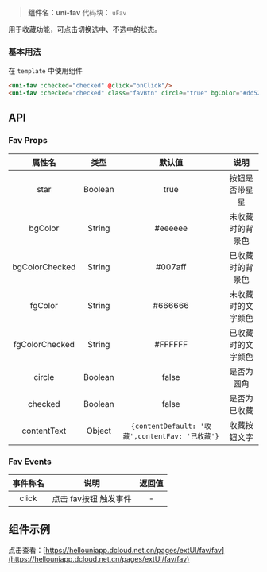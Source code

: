 
> **组件名：uni-fav**
> 代码块： `uFav`

用于收藏功能，可点击切换选中、不选中的状态。

### 基本用法

在 ``template`` 中使用组件

```html
<uni-fav :checked="checked" @click="onClick"/>
<uni-fav :checked="checked" class="favBtn" circle="true" bgColor="#dd524d" bgColorChecked="#007aff" @click="onClick"/>
```

## API

### Fav Props

|属性名				|类型	|默认值												|说明				|
|:-:				|:-:	|:-:												|:-:				|
|star				|Boolean|true												|按钮是否带星星		|
|bgColor			|String	|#eeeeee											|未收藏时的背景色	|
|bgColorChecked	|String	|#007aff											|已收藏时的背景色	|
|fgColor			|String	|#666666											|未收藏时的文字颜色	|
|fgColorChecked	|String	|#FFFFFF											|已收藏时的文字颜色	|
|circle				|Boolean|false												|是否为圆角			|
|checked			|Boolean|false												|是否为已收藏		|
|contentText		|Object	|```{contentDefault: '收藏',contentFav: '已收藏'}```|收藏按钮文字		|


### Fav Events

|事件称名	|说明					|返回值	|
|:-:		|:-:					|:-:	|
|click		|点击 fav按钮 触发事件	|-		|


## 组件示例

点击查看：[https://hellouniapp.dcloud.net.cn/pages/extUI/fav/fav](https://hellouniapp.dcloud.net.cn/pages/extUI/fav/fav)